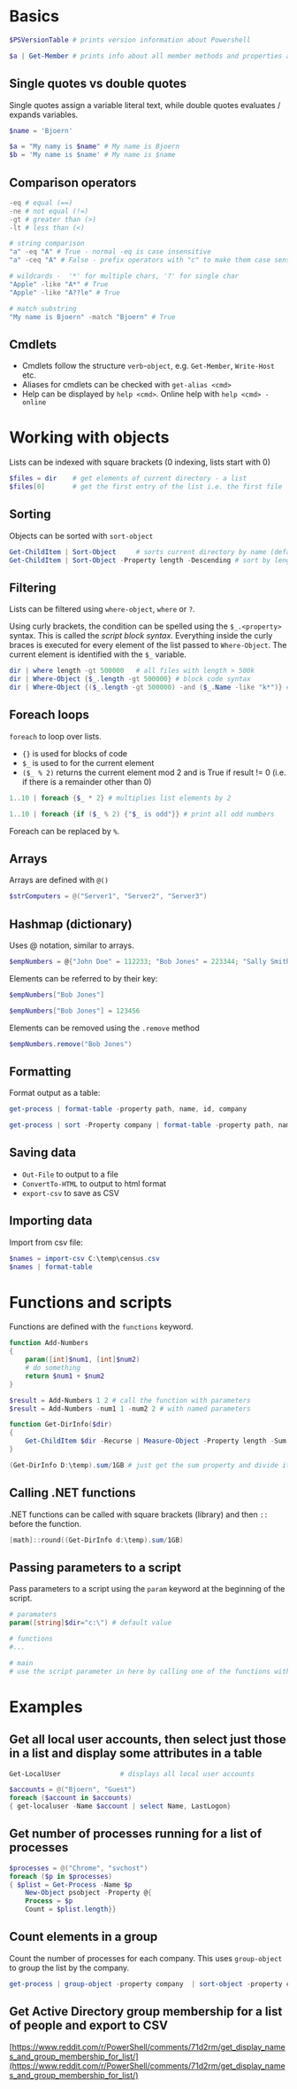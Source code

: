 # Basics

```powershell
$PSVersionTable # prints version information about Powershell

$a | Get-Member # prints info about all member methods and properties available for the object. Also shows the object type.
```

## Single quotes vs double quotes

Single quotes assign a variable literal text, while double quotes evaluates / expands variables.

```powershell
$name = 'Bjoern'

$a = "My namy is $name" # My name is Bjoern
$b = 'My name is $name' # My name is $name
```

## Comparison operators

```powershell
-eq # equal (==)
-ne # not equal (!=)
-gt # greater than (>)
-lt # less than (<)

# string comparison
"a" -eq "A" # True - normal -eq is case insensitive
"a" -ceq "A" # False - prefix operators with "c" to make them case sensitive

# wildcards -  '*' for multiple chars, '?' for single char
"Apple" -like "A*" # True
"Apple" -like "A??le" # True

# match substring
"My name is Bjoern" -match "Bjoern" # True
```

## Cmdlets

- Cmdlets follow the structure `verb`-`object`, e.g. `Get-Member`, `Write-Host` etc.
- Aliases for cmdlets can be checked with `get-alias <cmd>`
- Help can be displayed by `help <cmd>`. Online help with `help <cmd> -online`

# Working with objects

Lists can be indexed with square brackets (0 indexing, lists start with 0)

```powershell
$files = dir    # get elements of current directory - a list
$files[0]       # get the first entry of the list i.e. the first file
```

## Sorting

Objects can be sorted with `sort-object`

```powershell
Get-ChildItem | Sort-Object     # sorts current directory by name (default)
Get-ChildItem | Sort-Object -Property length -Descending # sort by length property and descending
```

## Filtering

Lists can be filtered using `where-object`, `where` or `?`. 

Using curly brackets, the condition can be spelled using the `$_.<property>` syntax. This is called the _script block syntax_. Everything inside the curly braces is executed for every element of the list passed to `Where-Object`. The current element is identified with the `$_` variable.

```powershell
dir | where length -gt 500000   # all files with length > 500k
dir | Where-Object {$_.length -gt 500000} # block code syntax
dir | Where-Object {($_.length -gt 500000) -and ($_.Name -like "k*")} # multiple criteria combined
```

## Foreach loops

`foreach` to loop over lists.
- `{}` is used for blocks of code
- `$_` is used to for the current element
- `($_ % 2)` returns the current element mod 2 and is True if result != 0 (i.e. if there is a remainder other than 0)

```powershell
1..10 | foreach {$_ * 2} # multiplies list elements by 2

1..10 | foreach {if ($_ % 2) {"$_ is odd"}} # print all odd numbers
```

Foreach can be replaced by `%`.

## Arrays

Arrays are defined with `@()`

```powershell
$strComputers = @("Server1", "Server2", "Server3")
```

## Hashmap (dictionary)

Uses @ notation, similar to arrays.

```powershell
$empNumbers = @{"John Doe" = 112233; "Bob Jones" = 223344; "Sally Smith" = 334455}
```

Elements can be referred to by their key:

```powershell
$empNumbers["Bob Jones"]

$empNumbers["Bob Jones"] = 123456
```

Elements can be removed using the `.remove` method

```powershell
$empNumbers.remove("Bob Jones")
```

## Formatting

Format output as a table:

```powershell
get-process | format-table -property path, name, id, company

get-process | sort -Property company | format-table -property path, name, id -groupby company
```

## Saving data

- `Out-File` to output to a file
- `ConvertTo-HTML` to output to html format
- `export-csv` to save as CSV

## Importing data

Import from csv file:

```powershell
$names = import-csv C:\temp\census.csv
$names | format-table
```

# Functions and scripts

Functions are defined with the `functions` keyword.

```powershell
function Add-Numbers
{
    param([int]$num1, [int]$num2)
    # do something
    return $num1 + $num2
}

$result = Add-Numbers 1 2 # call the function with parameters
$result = Add-Numbers -num1 1 -num2 2 # with named parameters

function Get-DirInfo($dir)
{
    Get-ChildItem $dir -Recurse | Measure-Object -Property length -Sum
}

(Get-DirInfo D:\temp).sum/1GB # just get the sum property and divide it by 1GB to get GB
```

## Calling .NET functions

.NET functions can be called with square brackets (library) and then `::` before the function.

```powershell
[math]::round((Get-DirInfo d:\temp).sum/1GB)
```

## Passing parameters to a script

Pass parameters to a script using the `param` keyword at the beginning of the script.

```powershell
# paramaters
param([string]$dir="c:\") # default value

# functions
#...

# main
# use the script parameter in here by calling one of the functions with the param
```

# Examples

## Get all local user accounts, then select just those in a list and display some attributes in a table

```powershell
Get-LocalUser               # displays all local user accounts

$accounts = @("Bjoern", "Guest")
foreach ($account in $accounts)
{ get-localuser -Name $account | select Name, LastLogon}

```

## Get number of processes running for a list of processes

```powershell
$processes = @("Chrome", "svchost")
foreach ($p in $processes)
{ $plist = Get-Process -Name $p
    New-Object psobject -Property @{
    Process = $p
    Count = $plist.length}}
```

## Count elements in a group

Count the number of processes for each company. This uses `group-object` to group the list by the company.

```powershell
get-process | group-object -property company  | sort-object -property count -descending
```

## Get Active Directory group membership for a list of people and export to CSV

[https://www.reddit.com/r/PowerShell/comments/71d2rm/get_display_names_and_group_membership_for_list/](https://www.reddit.com/r/PowerShell/comments/71d2rm/get_display_names_and_group_membership_for_list/)